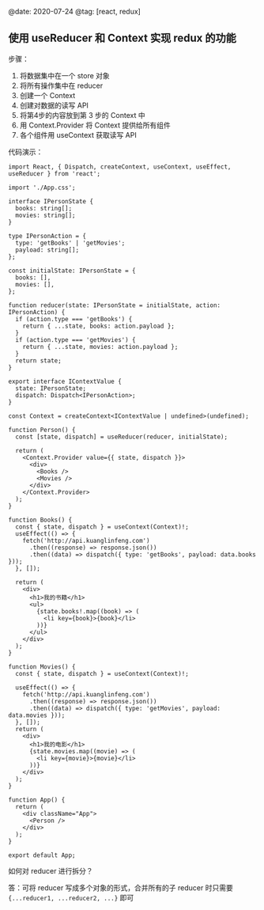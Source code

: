 @date: 2020-07-24
@tag: [react, redux]

## 使用 useReducer 和 Context 实现 redux 的功能

步骤：

1. 将数据集中在一个 store 对象
2. 将所有操作集中在 reducer
3. 创建一个 Context
4. 创建对数据的读写 API
5. 将第4步的内容放到第 3 步的 Context 中
6. 用 Context.Provider 将 Context 提供给所有组件
7. 各个组件用 useContext 获取读写 API

代码演示：

```tsx
import React, { Dispatch, createContext, useContext, useEffect, useReducer } from 'react';

import './App.css';

interface IPersonState {
  books: string[];
  movies: string[];
}

type IPersonAction = {
  type: 'getBooks' | 'getMovies';
  payload: string[];
};

const initialState: IPersonState = {
  books: [],
  movies: [],
};

function reducer(state: IPersonState = initialState, action: IPersonAction) {
  if (action.type === 'getBooks') {
    return { ...state, books: action.payload };
  }
  if (action.type === 'getMovies') {
    return { ...state, movies: action.payload };
  }
  return state;
}

export interface IContextValue {
  state: IPersonState;
  dispatch: Dispatch<IPersonAction>;
}

const Context = createContext<IContextValue | undefined>(undefined);

function Person() {
  const [state, dispatch] = useReducer(reducer, initialState);

  return (
    <Context.Provider value={{ state, dispatch }}>
      <div>
        <Books />
        <Movies />
      </div>
    </Context.Provider>
  );
}

function Books() {
  const { state, dispatch } = useContext(Context)!;
  useEffect(() => {
    fetch('http://api.kuanglinfeng.com')
      .then((response) => response.json())
      .then((data) => dispatch({ type: 'getBooks', payload: data.books }));
  }, []);

  return (
    <div>
      <h1>我的书籍</h1>
      <ul>
        {state.books!.map((book) => (
          <li key={book}>{book}</li>
        ))}
      </ul>
    </div>
  );
}

function Movies() {
  const { state, dispatch } = useContext(Context)!;

  useEffect(() => {
    fetch('http://api.kuanglinfeng.com')
      .then((response) => response.json())
      .then((data) => dispatch({ type: 'getMovies', payload: data.movies }));
  }, []);
  return (
    <div>
      <h1>我的电影</h1>
      {state.movies.map((movie) => (
        <li key={movie}>{movie}</li>
      ))}
    </div>
  );
}

function App() {
  return (
    <div className="App">
      <Person />
    </div>
  );
}

export default App;
```

如何对 reducer 进行拆分？

答：可将 reducer 写成多个对象的形式，合并所有的子 reducer 时只需要 `{...reducer1, ...reducer2, ...}` 即可
